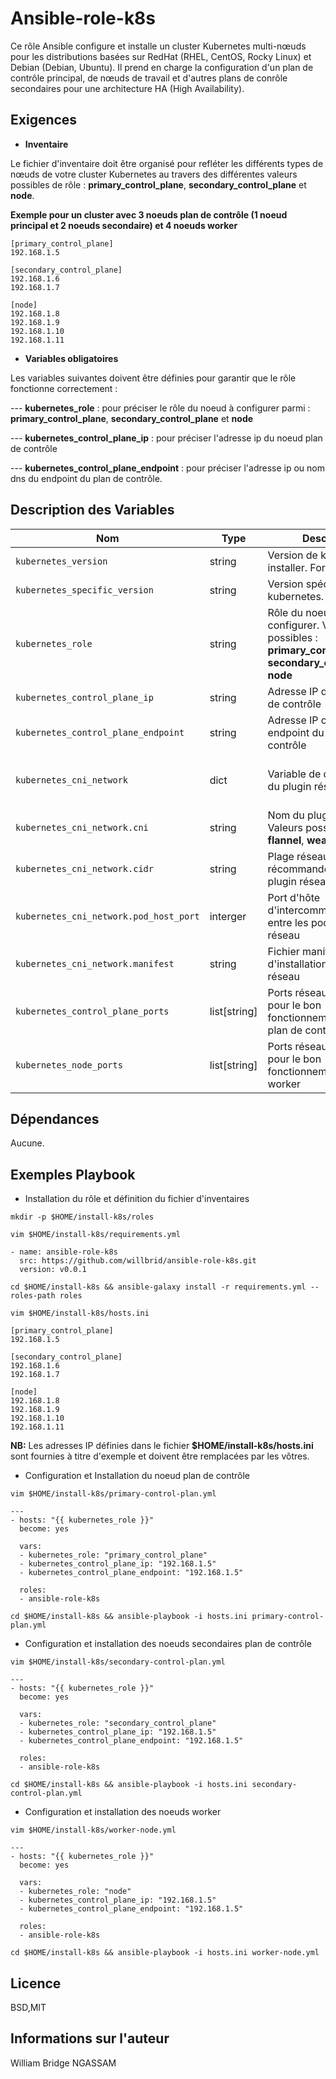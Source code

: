 # Ansible-role-k8s

Ce rôle Ansible configure et installe un cluster Kubernetes multi-nœuds pour les distributions basées sur RedHat (RHEL, CentOS, Rocky Linux) et Debian (Debian, Ubuntu). Il prend en charge la configuration d'un plan de contrôle principal, de nœuds de travail et d'autres plans de conrôle secondaires pour une architecture HA (High Availability).

## Exigences

- **Inventaire**

Le fichier d'inventaire doit être organisé pour refléter les différents types de nœuds de votre cluster Kubernetes au travers des différentes valeurs possibles de rôle : **primary_control_plane**, **secondary_control_plane** et **node**.

**Exemple pour un cluster avec 3 noeuds plan de contrôle (1 noeud principal et 2 noeuds secondaire) et 4 noeuds worker**

```
[primary_control_plane]
192.168.1.5

[secondary_control_plane]
192.168.1.6
192.168.1.7

[node]
192.168.1.8
192.168.1.9
192.168.1.10
192.168.1.11
```

- **Variables obligatoires**

Les variables suivantes doivent être définies pour garantir que le rôle fonctionne correctement : 

--- **kubernetes_role** : pour préciser le rôle du noeud à configurer parmi : **primary_control_plane**, **secondary_control_plane** et **node**

--- **kubernetes_control_plane_ip** : pour préciser l'adresse ip du noeud plan de contrôle

--- **kubernetes_control_plane_endpoint** : pour préciser l'adresse ip ou nom dns du endpoint du plan de contrôle.

## Description des Variables

|Nom|Type|Description|Valeur par défaut|
|---|----|-----------|-----------------|
`kubernetes_version`|string|Version de kubernetes à installer. Format : x.y|`"1.29"`
`kubernetes_specific_version`|string|Version spécifique de kubernetes. Format : x.y.z|`"1.29.13"`
`kubernetes_role`|string|Rôle du noeud à configurer. Valeurs possibles : **primary_control_plane**, **secondary_control_plane**, **node**|`"primary_control_plane"`
`kubernetes_control_plane_ip`|string|Adresse IP du noeud plan de contrôle|`""`
`kubernetes_control_plane_endpoint`|string|Adresse IP ou nom dns du endpoint du plan de contrôle|`""`
`kubernetes_cni_network`|dict|Variable de configuration du plugin réseau|Voir détails ci-dessous (`kubernetes_cni_network.cni`,`kubernetes_cni_network.cidr`, `kubernetes_cni_network.pod_host_port`, `kubernetes_cni_network.manifest`)
`kubernetes_cni_network.cni`|string|Nom du plugin réseau. Valeurs possibles : **calico**, **flannel**, **weave**|`"calico"`
`kubernetes_cni_network.cidr`|string|Plage réseau cidr récommandée par le plugin réseau|`"172.16.0.0/16"`
`kubernetes_cni_network.pod_host_port`|interger|Port d'hôte d'intercommunication entre les pods du plugin réseau|`179`
`kubernetes_cni_network.manifest`|string|Fichier manifest d'installation du plugin réseau|`"https://docs.projectcalico.org/manifests/calico.yaml"`
`kubernetes_control_plane_ports`|list[string]|Ports réseau à autoriser pour le bon fonctionnement du noeud plan de contrôle|`['6443', '2379-2380', '10250', '10257', '10259']`
`kubernetes_node_ports`|list[string]|Ports réseau à autoriser pour le bon fonctionnement du noeud worker|`['10250', '10256', '30000-32767']`

## Dépendances

Aucune.

## Exemples Playbook

- Installation du rôle et définition du fichier d'inventaires

```
mkdir -p $HOME/install-k8s/roles
```

```
vim $HOME/install-k8s/requirements.yml
```

```
- name: ansible-role-k8s
  src: https://github.com/willbrid/ansible-role-k8s.git
  version: v0.0.1
```

```
cd $HOME/install-k8s && ansible-galaxy install -r requirements.yml --roles-path roles
```

```
vim $HOME/install-k8s/hosts.ini
```

```
[primary_control_plane]
192.168.1.5

[secondary_control_plane]
192.168.1.6
192.168.1.7

[node]
192.168.1.8
192.168.1.9
192.168.1.10
192.168.1.11
```

**NB:** Les adresses IP définies dans le fichier **$HOME/install-k8s/hosts.ini** sont fournies à titre d'exemple et doivent être remplacées par les vôtres.

- Configuration et Installation du noeud plan de contrôle

```
vim $HOME/install-k8s/primary-control-plan.yml
```

```
---
- hosts: "{{ kubernetes_role }}"
  become: yes

  vars:
  - kubernetes_role: "primary_control_plane"
  - kubernetes_control_plane_ip: "192.168.1.5"
  - kubernetes_control_plane_endpoint: "192.168.1.5"

  roles:
  - ansible-role-k8s
```

```
cd $HOME/install-k8s && ansible-playbook -i hosts.ini primary-control-plan.yml
```

- Configuration et installation des noeuds secondaires plan de contrôle

```
vim $HOME/install-k8s/secondary-control-plan.yml
```

```
---
- hosts: "{{ kubernetes_role }}"
  become: yes

  vars:
  - kubernetes_role: "secondary_control_plane"
  - kubernetes_control_plane_ip: "192.168.1.5"
  - kubernetes_control_plane_endpoint: "192.168.1.5"

  roles:
  - ansible-role-k8s
```

```
cd $HOME/install-k8s && ansible-playbook -i hosts.ini secondary-control-plan.yml
```

- Configuration et installation des noeuds worker

```
vim $HOME/install-k8s/worker-node.yml
```

```
---
- hosts: "{{ kubernetes_role }}"
  become: yes

  vars:
  - kubernetes_role: "node"
  - kubernetes_control_plane_ip: "192.168.1.5"
  - kubernetes_control_plane_endpoint: "192.168.1.5"

  roles:
  - ansible-role-k8s
```

```
cd $HOME/install-k8s && ansible-playbook -i hosts.ini worker-node.yml
```

## Licence

BSD,MIT

## Informations sur l'auteur

William Bridge NGASSAM
